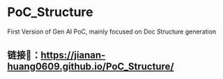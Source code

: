 # PoC_Structure
First Version of Gen AI PoC, mainly focused on Doc Structure generation

## 链接🔗：https://jianan-huang0609.github.io/PoC_Structure/
